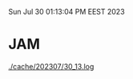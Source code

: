 Sun Jul 30 01:13:04 PM EEST 2023
# JAM
<a href='./cache/202307/30_13.log'>./cache/202307/30_13.log</a>
